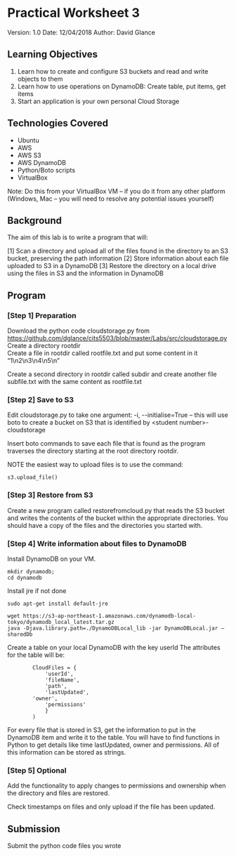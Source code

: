 # Practical Worksheet 3

Version: 1.0 Date: 12/04/2018 Author: David Glance

## Learning Objectives

1.	Learn how to create and configure S3 buckets and read and write objects to them
2.	Learn how to use operations on DynamoDB: Create table, put items, get items
3.	Start an application is your own personal Cloud Storage

## Technologies Covered

* Ubuntu
* AWS
* AWS S3
* AWS DynamoDB
* Python/Boto scripts
* VirtualBox

Note: Do this from your VirtualBox VM – if you do it from any other platform (Windows, Mac – you will need to resolve any potential issues yourself)

## Background

The aim of this lab is to write a program that will:

[1] Scan a directory and upload all of the files found in the directory to an S3 bucket, preserving the path information
[2] Store information about each file uploaded to S3 in a DynamoDB
[3] Restore the directory on a local drive using the files in S3 and the information in DynamoDB

## Program

### [Step 1] Preparation

Download the python code cloudstorage.py from https://github.com/dglance/cits5503/blob/master/Labs/src/cloudstorage.py \
Create a directory rootdir \
Create a file in rootdir called rootfile.txt and put some content in it “1\n2\n3\n4\n5\n” 

Create a second directory in rootdir called subdir and create another file subfile.txt with the same content as rootfile.txt

### [Step 2] Save to S3

Edit cloudstorage.py to take one argument: -i, --initialise=True – this will use boto to create a bucket on S3 that is identified by \<student number>-cloudstorage

Insert boto commands to save each file that is found as the program traverses the directory starting at the root directory rootdir.

NOTE the easiest way to upload files is to use the command: 

```
s3.upload_file()
```

### [Step 3] Restore from S3

Create a new program called restorefromcloud.py that reads the S3 bucket and writes the contents of the bucket within the appropriate directories. You should have a copy of the files and the directories you started with.

### [Step 4] Write information about files to DynamoDB
Install DynamoDB on your VM.

```
mkdir dynamodb; 
cd dynamodb
```

Install jre if not done

```
sudo apt-get install default-jre
```

```
wget https://s3-ap-northeast-1.amazonaws.com/dynamodb-local-tokyo/dynamodb_local_latest.tar.gz
java -Djava.library.path=./DynamoDBLocal_lib -jar DynamoDBLocal.jar –sharedDb
```

Create a table on your local DynamoDB with the key userId
The attributes for the table will be:

```
        CloudFiles = {
            'userId',
            'fileName',
            'path',
            'lastUpdated',
	    'owner',
            'permissions'
            }
        )
```

For every file that is stored in S3, get the information to put in the DynamoDB item and write it to the table. You will have to find functions in Python to get details like time lastUpdated, owner and permissions. All of this information can be stored as strings.

### [Step 5] Optional

Add the functionality to apply changes to permissions and ownership when the directory and files are restored. 

Check timestamps on files and only upload if the file has been updated.

## Submission

Submit the python code files you wrote 

